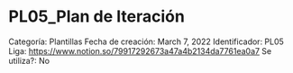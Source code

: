 # PL05_Plan de Iteración

Categoría: Plantillas
Fecha de creación: March 7, 2022
Identificador: PL05
Liga: https://www.notion.so/79917292673a47a4b2134da7761ea0a7
Se utiliza?: No